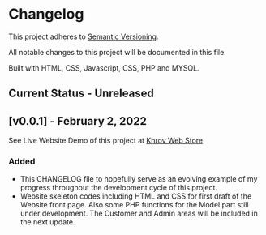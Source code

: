# Changelog

This project adheres to [Semantic Versioning](https://semver.org/spec/v2.0.0.html).

All notable changes to this project will be documented in this file.

Built with HTML, CSS, Javascript, CSS, PHP and MYSQL.

## Current Status - Unreleased


## [v0.0.1] - February 2, 2022
See Live Website Demo of this project at [Khrov Web Store](http://webstore.khrov.com/index.php)

### Added

- This CHANGELOG file to hopefully serve as an evolving example of my 
  progress throughout the development cycle of this project.
- Website skeleton codes including HTML and CSS for first draft of the 
  Website front page. Also some PHP functions for the Model part still
  under development. The Customer and Admin areas will be included in the 
  next update.
